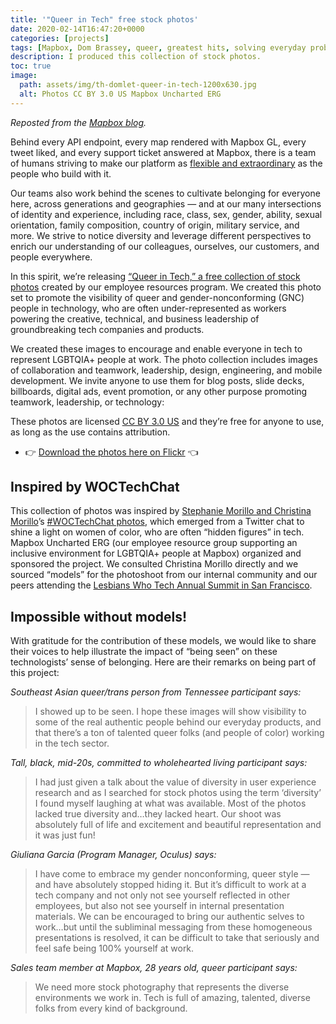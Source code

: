 ```yaml
---
title: '"Queer in Tech" free stock photos'
date: 2020-02-14T16:47:20+0000
categories: [projects]
tags: [Mapbox, Dom Brassey, queer, greatest hits, solving everyday problems]
description: I produced this collection of stock photos.
toc: true
image:
  path: assets/img/th-domlet-queer-in-tech-1200x630.jpg
  alt: Photos CC BY 3.0 US Mapbox Uncharted ERG
---
```


_Reposted from the [Mapbox blog](https://blog.mapbox.com/queer-in-tech-free-stock-photos-from-mapbox-87aba2e7c7da)._

Behind every API endpoint, every map rendered with Mapbox GL, every tweet liked, and every support ticket answered at Mapbox, there is a team of humans striving to make our platform as [flexible and extraordinary](https://twitter.com/hashtag/builtwithmapbox) as the people who build with it.

Our teams also work behind the scenes to cultivate belonging for everyone here, across generations and geographies — and at our many intersections of identity and experience, including race, class, sex, gender, ability, sexual orientation, family composition, country of origin, military service, and more. We strive to notice diversity and leverage different perspectives to enrich our understanding of our colleagues, ourselves, our customers, and people everywhere.

In this spirit, we’re releasing [“Queer in Tech,” a free collection of stock photos](https://www.flickr.com/photos/mapbox/albums/72157713100349311/) created by our employee resources program. We created this photo set to promote the visibility of queer and gender-nonconforming (GNC) people in technology, who are often under-represented as workers powering the creative, technical, and business leadership of groundbreaking tech companies and products.

We created these images to encourage and enable everyone in tech to represent LGBTQIA+ people at work. The photo collection includes images of collaboration and teamwork, leadership, design, engineering, and mobile development. We invite anyone to use them for blog posts, slide decks, billboards, digital ads, event promotion, or any other purpose promoting teamwork, leadership, or technology:

These photos are licensed [CC BY 3.0 US](https://creativecommons.org/licenses/by/3.0/us/) and they’re free for anyone to use, as long as the use contains attribution.

- 👉 [Download the photos here on Flickr](https://www.flickr.com/photos/mapbox/albums/72157713100349311) 👈

## Inspired by WOCTechChat

This collection of photos was inspired by [Stephanie Morillo and Christina Morillo](https://modelviewculture.com/pieces/how-we-got-sponsorship-for-wocintech-photo-shoots)’s [\#WOCTechChat photos](https://www.flickr.com/photos/wocintechchat/albums), which emerged from a Twitter chat to shine a light on women of color, who are often “hidden figures” in tech. Mapbox Uncharted ERG (our employee resource group supporting an inclusive environment for LGBTQIA+ people at Mapbox) organized and sponsored the project. We consulted Christina Morillo directly and we sourced “models” for the photoshoot from our internal community and our peers attending the [Lesbians Who Tech Annual Summit in San Francisco](https://lesbianswhotech.org/).

## Impossible without models!

With gratitude for the contribution of these models, we would like to share their voices to help illustrate the impact of “being seen” on these technologists’ sense of belonging. Here are their remarks on being part of this project:

_Southeast Asian queer/trans person from Tennessee participant says:_

> I showed up to be seen. I hope these images will show visibility to some of the real authentic people behind our everyday products, and that there’s a ton of talented queer folks (and people of color) working in the tech sector.

_Tall, black, mid-20s, committed to wholehearted living participant says:_

> I had just given a talk about the value of diversity in user experience research and as I searched for stock photos using the term ‘diversity’ I found myself laughing at what was available. Most of the photos lacked true diversity and…they lacked heart. Our shoot was absolutely full of life and excitement and beautiful representation and it was just fun\!

_Giuliana Garcia (Program Manager, Oculus) says:_

> I have come to embrace my gender nonconforming, queer style — and have absolutely stopped hiding it. But it’s difficult to work at a tech company and not only not see yourself reflected in other employees, but also not see yourself in internal presentation materials. We can be encouraged to bring our authentic selves to work…but until the subliminal messaging from these homogeneous presentations is resolved, it can be difficult to take that seriously and feel safe being 100% yourself at work.

_Sales team member at Mapbox, 28 years old, queer participant says:_

> We need more stock photography that represents the diverse environments we work in. Tech is full of amazing, talented, diverse folks from every kind of background.
